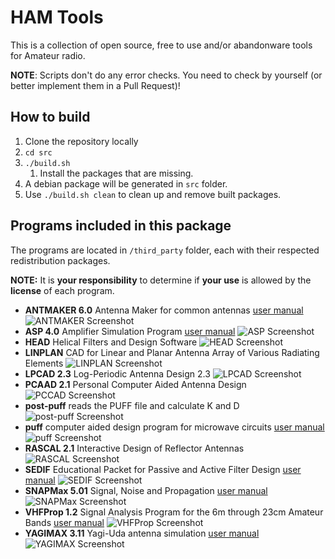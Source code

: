 # HAM Tools
This is a collection of open source, free to use and/or abandonware tools for Amateur radio.

**NOTE**: Scripts don't do any error checks. You need to check by yourself (or better implement them in a Pull Request)!

## How to build
1. Clone the repository locally
0. `cd src`
0. `./build.sh`
   1. Install the packages that are missing.
0. A debian package will be generated in `src` folder.
0. Use `./build.sh clean` to clean up and remove built packages.

## Programs included in this package
The programs are located in `/third_party` folder, each with their respected redistribution packages.

**NOTE:** It is **your responsibility** to determine if **your use** is allowed by the **license** of each program.

* **ANTMAKER 6.0** Antenna Maker for common antennas [user manual](/docs/ANTMAKER.TXT)
  ![ANTMAKER Screenshot](/docs/images/ANTMAKER.png)
* **ASP 4.0** Amplifier Simulation Program [user manual](/docs/ASP4.TXT)
  ![ASP Screenshot](/docs/images/ASP.png)
* **HEAD** Helical Filters and Design Software
  ![HEAD Screenshot](/docs/images/HEAD.png)
* **LINPLAN** CAD for Linear and Planar Antenna Array of Various Radiating Elements
  ![LINPLAN Screenshot](/docs/images/LINPLAN.png)
* **LPCAD 2.3** Log-Periodic Antenna Design 2.3
  ![LPCAD Screenshot](/docs/images/LPCAD.png)
* **PCAAD 2.1** Personal Computer Aided Antenna Design
  ![PCCAD Screenshot](/docs/images/PCCAD.png)
* **post-puff** reads the PUFF file and calculate K and D
  ![post-puff Screenshot](/docs/images/post-puff.png)
* **puff** computer aided design program for microwave circuits [user manual](/third_party/puff/Puff_Manual.pdf)
  ![puff Screenshot](/docs/images/puff.png)
* **RASCAL 2.1** Interactive Design of Reflector Antennas
  ![RASCAL Screenshot](/docs/images/RASCAL.png)
* **SEDIF** Educational Packet for Passive and Active Filter Design [user manual](/docs/SEDIF.TXT)
  ![SEDIF Screenshot](/docs/images/SEDIF.png)
* **SNAPMax 5.01** Signal, Noise and Propagation [user manual](/third_party/SNAPmax/SNAP501.TXT)
  ![SNAPMax Screenshot](/docs/images/SNAPMax.png)
* **VHFProp 1.2** Signal Analysis Program for the 6m through 23cm Amateur Bands [user manual](/docs/VHFPROP.TXT)
  ![VHFProp Screenshot](/docs/images/VHFProp.png)
* **YAGIMAX 3.11** Yagi-Uda antenna simulation [user manual](/docs/YAGIMAX.TXT)
  ![YAGIMAX Screenshot](/docs/images/YAGIMAX.png)
